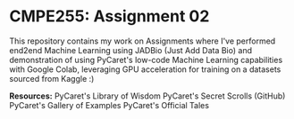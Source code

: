 # CMPE255: Assignment 02

This repository contains my work on Assignments where I've performed end2end Machine Learning using JADBio (Just Add Data Bio) and demonstration of using PyCaret's low-code Machine Learning capabilities with Google Colab, leveraging GPU acceleration for training on a datasets sourced from Kaggle :)


**Resources:**
PyCaret's Library of Wisdom
PyCaret's Secret Scrolls (GitHub)
PyCaret's Gallery of Examples
PyCaret's Official Tales
